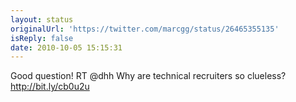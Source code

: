 ```yaml
---
layout: status
originalUrl: 'https://twitter.com/marcgg/status/26465355135'
isReply: false
date: 2010-10-05 15:15:31
---
```


Good question! RT @dhh Why are technical recruiters so clueless? http://bit.ly/cb0u2u

